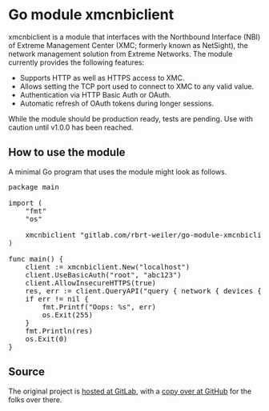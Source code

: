 # Go module xmcnbiclient

xmcnbiclient is a module that interfaces with the Northbound Interface (NBI) of Extreme Management Center (XMC; formerly known as NetSight), the network management solution from Extreme Networks. The module currently provides the following features:

  * Supports HTTP as well as HTTPS access to XMC.
  * Allows setting the TCP port used to connect to XMC to any valid value.
  * Authentication via HTTP Basic Auth or OAuth.
  * Automatic refresh of OAuth tokens during longer sessions.

While the module should be production ready, tests are pending. Use with caution until v1.0.0 has been reached.

## How to use the module

A minimal Go program that uses the module might look as follows.

<pre>
package main

import (
	"fmt"
	"os"

	xmcnbiclient "gitlab.com/rbrt-weiler/go-module-xmcnbiclient"
)

func main() {
	client := xmcnbiclient.New("localhost")
	client.UseBasicAuth("root", "abc123")
	client.AllowInsecureHTTPS(true)
	res, err := client.QueryAPI("query { network { devices { up ip sysName nickName } } }")
	if err != nil {
		fmt.Printf("Oops: %s", err)
		os.Exit(255)
	}
	fmt.Println(res)
	os.Exit(0)
}
</pre>

## Source

The original project is [hosted at GitLab](https://gitlab.com/rbrt-weiler/go-module-xmcnbiclient), with a [copy over at GitHub](https://github.com/rbrt-weiler/go-module-xmcnbiclient) for the folks over there.